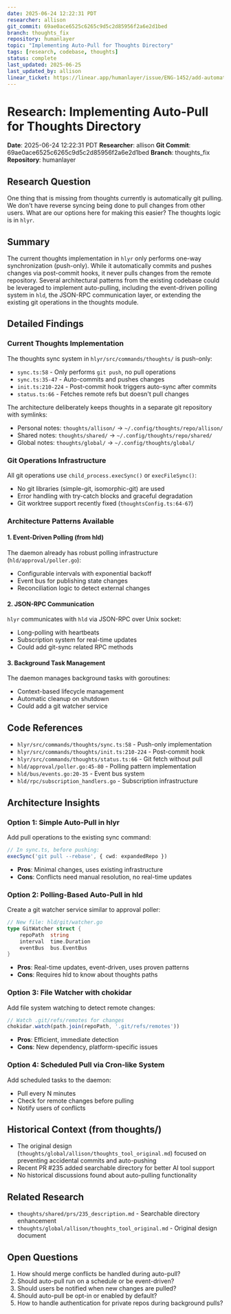 ```yaml
---
date: 2025-06-24 12:22:31 PDT
researcher: allison
git_commit: 69ae0ace6525c6265c9d5c2d85956f2a6e2d1bed
branch: thoughts_fix
repository: humanlayer
topic: "Implementing Auto-Pull for Thoughts Directory"
tags: [research, codebase, thoughts]
status: complete
last_updated: 2025-06-25
last_updated_by: allison
linear_ticket: https://linear.app/humanlayer/issue/ENG-1452/add-automatic-git-pull-to-thoughts-synchronization
---
```


# Research: Implementing Auto-Pull for Thoughts Directory

**Date**: 2025-06-24 12:22:31 PDT
**Researcher**: allison
**Git Commit**: 69ae0ace6525c6265c9d5c2d85956f2a6e2d1bed
**Branch**: thoughts_fix
**Repository**: humanlayer
## Research Question

One thing that is missing from thoughts currently is automatically git pulling. We don't have reverse syncing being done to pull changes from other users. What are our options here for making this easier? The thoughts logic is in `hlyr`.

## Summary

The current thoughts implementation in `hlyr` only performs one-way synchronization (push-only). While it automatically commits and pushes changes via post-commit hooks, it never pulls changes from the remote repository. Several architectural patterns from the existing codebase could be leveraged to implement auto-pulling, including the event-driven polling system in `hld`, the JSON-RPC communication layer, or extending the existing git operations in the thoughts module.

## Detailed Findings

### Current Thoughts Implementation

The thoughts sync system in `hlyr/src/commands/thoughts/` is push-only:

- `sync.ts:58` - Only performs `git push`, no pull operations
- `sync.ts:35-47` - Auto-commits and pushes changes
- `init.ts:210-224` - Post-commit hook triggers auto-sync after commits
- `status.ts:66` - Fetches remote refs but doesn't pull changes

The architecture deliberately keeps thoughts in a separate git repository with symlinks:

- Personal notes: `thoughts/allison/` → `~/.config/thoughts/repo/allison/`
- Shared notes: `thoughts/shared/` → `~/.config/thoughts/repo/shared/`
- Global notes: `thoughts/global/` → `~/.config/thoughts/global/`

### Git Operations Infrastructure

All git operations use `child_process.execSync()` or `execFileSync()`:

- No git libraries (simple-git, isomorphic-git) are used
- Error handling with try-catch blocks and graceful degradation
- Git worktree support recently fixed (`thoughtsConfig.ts:64-67`)

### Architecture Patterns Available

#### 1. Event-Driven Polling (from hld)

The daemon already has robust polling infrastructure (`hld/approval/poller.go`):

- Configurable intervals with exponential backoff
- Event bus for publishing state changes
- Reconciliation logic to detect external changes

#### 2. JSON-RPC Communication

`hlyr` communicates with `hld` via JSON-RPC over Unix socket:

- Long-polling with heartbeats
- Subscription system for real-time updates
- Could add git-sync related RPC methods

#### 3. Background Task Management

The daemon manages background tasks with goroutines:

- Context-based lifecycle management
- Automatic cleanup on shutdown
- Could add a git watcher service

## Code References

- `hlyr/src/commands/thoughts/sync.ts:58` - Push-only implementation
- `hlyr/src/commands/thoughts/init.ts:210-224` - Post-commit hook
- `hlyr/src/commands/thoughts/status.ts:66` - Git fetch without pull
- `hld/approval/poller.go:45-80` - Polling pattern implementation
- `hld/bus/events.go:20-35` - Event bus system
- `hld/rpc/subscription_handlers.go` - Subscription infrastructure

## Architecture Insights

### Option 1: Simple Auto-Pull in hlyr

Add pull operations to the existing sync command:

```typescript
// In sync.ts, before pushing:
execSync('git pull --rebase', { cwd: expandedRepo })
```

- **Pros**: Minimal changes, uses existing infrastructure
- **Cons**: Conflicts need manual resolution, no real-time updates

### Option 2: Polling-Based Auto-Pull in hld

Create a git watcher service similar to approval poller:

```go
// New file: hld/git/watcher.go
type GitWatcher struct {
    repoPath  string
    interval  time.Duration
    eventBus  bus.EventBus
}
```

- **Pros**: Real-time updates, event-driven, uses proven patterns
- **Cons**: Requires hld to know about thoughts paths

### Option 3: File Watcher with chokidar

Add file system watching to detect remote changes:

```typescript
// Watch .git/refs/remotes for changes
chokidar.watch(path.join(repoPath, '.git/refs/remotes'))
```

- **Pros**: Efficient, immediate detection
- **Cons**: New dependency, platform-specific issues

### Option 4: Scheduled Pull via Cron-like System

Add scheduled tasks to the daemon:

- Pull every N minutes
- Check for remote changes before pulling
- Notify users of conflicts

## Historical Context (from thoughts/)

- The original design (`thoughts/global/allison/thoughts_tool_original.md`) focused on preventing accidental commits and auto-pushing
- Recent PR #235 added searchable directory for better AI tool support
- No historical discussions found about auto-pulling functionality

## Related Research

- `thoughts/shared/prs/235_description.md` - Searchable directory enhancement
- `thoughts/global/allison/thoughts_tool_original.md` - Original design document

## Open Questions

1. How should merge conflicts be handled during auto-pull?
2. Should auto-pull run on a schedule or be event-driven?
3. Should users be notified when new changes are pulled?
4. Should auto-pull be opt-in or enabled by default?
5. How to handle authentication for private repos during background pulls?
